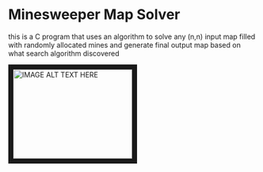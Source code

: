 # Minesweeper Map Solver

this is a C program that uses an algorithm to solve any (n,n) input map filled with randomly allocated mines and generate
final output map based on what search algorithm discovered



<a href="http://www.youtube.com/watch?feature=player_embedded&v=AHyTd-NpET4
" target="_blank"><img src="http://img.youtube.com/vi/AHyTd-NpET4/0.jpg" 
alt="IMAGE ALT TEXT HERE" width="240" height="180" border="10" /></a>